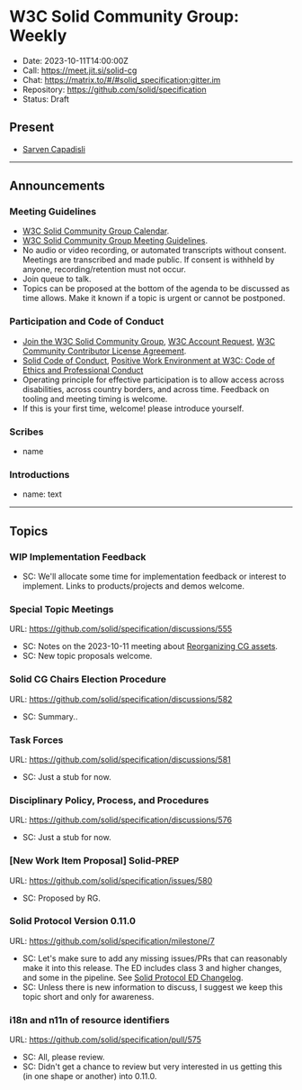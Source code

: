# W3C Solid Community Group: Weekly

* Date: 2023-10-11T14:00:00Z
* Call: https://meet.jit.si/solid-cg
* Chat: https://matrix.to/#/#solid_specification:gitter.im
* Repository: https://github.com/solid/specification
* Status: Draft

## Present
* [Sarven Capadisli](https://csarven.ca/#i)

---

## Announcements

### Meeting Guidelines
* [W3C Solid Community Group Calendar](https://www.w3.org/groups/cg/solid/calendar).
* [W3C Solid Community Group Meeting Guidelines](https://github.com/solid/specification/blob/main/meetings/README.md).
* No audio or video recording, or automated transcripts without consent. Meetings are transcribed and made public. If consent is withheld by anyone, recording/retention must not occur.
* Join queue to talk.
* Topics can be proposed at the bottom of the agenda to be discussed as time allows. Make it known if a topic is urgent or cannot be postponed.

### Participation and Code of Conduct
* [Join the W3C Solid Community Group](https://www.w3.org/community/solid/join), [W3C Account Request](http://www.w3.org/accounts/request), [W3C Community Contributor License Agreement](https://www.w3.org/community/about/agreements/cla/).
* [Solid Code of Conduct](https://github.com/solid/process/blob/main/code-of-conduct.md), [Positive Work Environment at W3C: Code of Ethics and Professional Conduct](https://www.w3.org/Consortium/cepc/)
* Operating principle for effective participation is to allow access across disabilities, across country borders, and across time. Feedback on tooling and meeting timing is welcome.
* If this is your first time, welcome! please introduce yourself.


### Scribes
* name

### Introductions
* name: text


---


## Topics

### WIP Implementation Feedback

* SC: We'll allocate some time for implementation feedback or interest to implement. Links to products/projects and demos welcome.


### Special Topic Meetings
URL: https://github.com/solid/specification/discussions/555

* SC: Notes on the 2023-10-11 meeting about [Reorganizing CG assets](https://hackmd.io/8Mgs5jt_Ry2656JSOzfkAg).
* SC: New topic proposals welcome.


### Solid CG Chairs Election Procedure
URL: https://github.com/solid/specification/discussions/582

* SC: Summary..


### Task Forces
URL: https://github.com/solid/specification/discussions/581

* SC: Just a stub for now.


### Disciplinary Policy, Process, and Procedures
URL: https://github.com/solid/specification/discussions/576

* SC: Just a stub for now.



### [New Work Item Proposal] Solid-PREP
URL: https://github.com/solid/specification/issues/580

* SC: Proposed by RG.


### Solid Protocol Version 0.11.0
URL: https://github.com/solid/specification/milestone/7

* SC: Let's make sure to add any missing issues/PRs that can reasonably make it into this release. The ED includes class 3 and higher changes, and some in the pipeline. See [Solid Protocol ED Changelog](https://solidproject.org/ED/protocol#changelog).
* SC: Unless there is new information to discuss, I suggest we keep this topic short and only for awareness.


### i18n and n11n of resource identifiers
URL: https://github.com/solid/specification/pull/575

* SC: All, please review.
* SC: Didn't get a chance to review but very interested in us getting this (in one shape or another) into 0.11.0.
